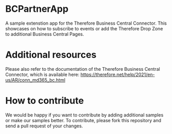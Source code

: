 # BCPartnerApp
A sample extenstion app for the Therefore Business Central Connector. 
This showcases on how to subscribe to events or add the Therefore Drop Zone to additional Business Central Pages.

# Additional resources
Please also refer to the documentation of the Therefore Business Central Connector, 
which is available here: https://therefore.net/help/2021/en-us/AR/conn_md365_bc.html

# How to contribute
We would be happy if you want to contribute by adding additional samples or make our samples better.
To contribute, please fork this repository and send a pull request of your changes.
